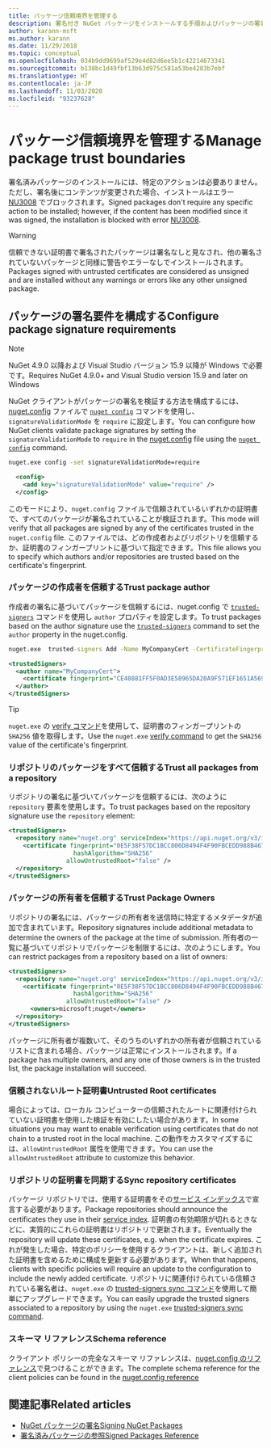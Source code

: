```yaml
---
title: パッケージ信頼境界を管理する
description: 署名付き NuGet パッケージをインストールする手順およびパッケージの署名の信頼設定を構成する方法を説明します。
author: karann-msft
ms.author: karann
ms.date: 11/29/2018
ms.topic: conceptual
ms.openlocfilehash: 034b9dd9699af529e4d82d6ee5b1c42214673341
ms.sourcegitcommit: b138bc1d49fbf13b63d975c581a53be4283b7ebf
ms.translationtype: HT
ms.contentlocale: ja-JP
ms.lasthandoff: 11/03/2020
ms.locfileid: "93237628"
---
```

# <a name="manage-package-trust-boundaries"></a><span data-ttu-id="33de7-103">パッケージ信頼境界を管理する</span><span class="sxs-lookup"><span data-stu-id="33de7-103">Manage package trust boundaries</span></span>

<span data-ttu-id="33de7-104">署名済みパッケージのインストールには、特定のアクションは必要ありません。ただし、署名後にコンテンツが変更された場合、インストールはエラー [NU3008](../reference/errors-and-warnings/NU3008.md) でブロックされます。</span><span class="sxs-lookup"><span data-stu-id="33de7-104">Signed packages don't require any specific action to be installed; however, if the content has been modified since it was signed, the installation is blocked with error [NU3008](../reference/errors-and-warnings/NU3008.md).</span></span>

> [!Warning]
> <span data-ttu-id="33de7-105">信頼できない証明書で署名されたパッケージは署名なしと見なされ、他の署名されていないパッケージと同様に警告やエラーなしでインストールされます。</span><span class="sxs-lookup"><span data-stu-id="33de7-105">Packages signed with untrusted certificates are considered as unsigned and are installed without any warnings or errors like any other unsigned package.</span></span>

## <a name="configure-package-signature-requirements"></a><span data-ttu-id="33de7-106">パッケージの署名要件を構成する</span><span class="sxs-lookup"><span data-stu-id="33de7-106">Configure package signature requirements</span></span>

> [!Note]
> <span data-ttu-id="33de7-107">NuGet 4.9.0 以降および Visual Studio バージョン 15.9 以降が Windows で必要です。</span><span class="sxs-lookup"><span data-stu-id="33de7-107">Requires NuGet 4.9.0+ and Visual Studio version 15.9 and later on Windows</span></span>

<span data-ttu-id="33de7-108">NuGet クライアントがパッケージの署名を検証する方法を構成するには、[nuget.config](../reference/nuget-config-file.md) ファイルで [`nuget config`](../reference/cli-reference/cli-ref-config.md) コマンドを使用し、`signatureValidationMode` を `require` に設定します。</span><span class="sxs-lookup"><span data-stu-id="33de7-108">You can configure how NuGet clients validate package signatures by setting the `signatureValidationMode` to `require` in the [nuget.config](../reference/nuget-config-file.md) file using the [`nuget config`](../reference/cli-reference/cli-ref-config.md) command.</span></span>

```cmd
nuget.exe config -set signatureValidationMode=require
```

```xml
  <config>
    <add key="signatureValidationMode" value="require" />
  </config>
```

<span data-ttu-id="33de7-109">このモードにより、`nuget.config` ファイルで信頼されているいずれかの証明書で、すべてのパッケージが署名されていることが検証されます。</span><span class="sxs-lookup"><span data-stu-id="33de7-109">This mode will verify that all packages are signed by any of the certificates trusted in the `nuget.config` file.</span></span> <span data-ttu-id="33de7-110">このファイルでは、どの作成者およびリポジトリを信頼するか、証明書のフィンガープリントに基づいて指定できます。</span><span class="sxs-lookup"><span data-stu-id="33de7-110">This file allows you to specify which authors and/or repositories are trusted based on the certificate's fingerprint.</span></span>

### <a name="trust-package-author"></a><span data-ttu-id="33de7-111">パッケージの作成者を信頼する</span><span class="sxs-lookup"><span data-stu-id="33de7-111">Trust package author</span></span>

<span data-ttu-id="33de7-112">作成者の署名に基づいてパッケージを信頼するには、nuget.config で [`trusted-signers`](../reference/cli-reference/cli-ref-trusted-signers.md) コマンドを使用し `author` プロパティを設定します。</span><span class="sxs-lookup"><span data-stu-id="33de7-112">To trust packages based on the author signature use the [`trusted-signers`](../reference/cli-reference/cli-ref-trusted-signers.md) command to set the `author` property in the nuget.config.</span></span>

```cmd
nuget.exe  trusted-signers Add -Name MyCompanyCert -CertificateFingerprint CE40881FF5F0AD3E58965DA20A9F571EF1651A56933748E1BF1C99E537C4E039 -FingerprintAlgorithm SHA256
```

```xml
<trustedSigners>
  <author name="MyCompanyCert">
    <certificate fingerprint="CE40881FF5F0AD3E58965DA20A9F571EF1651A56933748E1BF1C99E537C4E039" hashAlgorithm="SHA256" allowUntrustedRoot="false" />
  </author>
</trustedSigners>
```

>[!TIP]
><span data-ttu-id="33de7-113">`nuget.exe` の [verify コマンド](../reference/cli-reference/cli-ref-verify.md)を使用して、証明書のフィンガープリントの `SHA256` 値を取得します。</span><span class="sxs-lookup"><span data-stu-id="33de7-113">Use the `nuget.exe` [verify command](../reference/cli-reference/cli-ref-verify.md) to get the `SHA256` value of the certificate's fingerprint.</span></span>


### <a name="trust-all-packages-from-a-repository"></a><span data-ttu-id="33de7-114">リポジトリのパッケージをすべて信頼する</span><span class="sxs-lookup"><span data-stu-id="33de7-114">Trust all packages from a repository</span></span>

<span data-ttu-id="33de7-115">リポジトリの署名に基づいてパッケージを信頼するには、次のように `repository` 要素を使用します。</span><span class="sxs-lookup"><span data-stu-id="33de7-115">To trust packages based on the repository signature use the `repository` element:</span></span>

```xml
<trustedSigners>  
  <repository name="nuget.org" serviceIndex="https://api.nuget.org/v3/index.json">
    <certificate fingerprint="0E5F38F57DC1BCC806D8494F4F90FBCEDD988B4676070...." 
                  hashAlgorithm="SHA256" 
                allowUntrustedRoot="false" />
  </repository>
</trustedSigners>
```

### <a name="trust-package-owners"></a><span data-ttu-id="33de7-116">パッケージの所有者を信頼する</span><span class="sxs-lookup"><span data-stu-id="33de7-116">Trust Package Owners</span></span>

<span data-ttu-id="33de7-117">リポジトリの署名には、パッケージの所有者を送信時に特定するメタデータが追加で含まれています。</span><span class="sxs-lookup"><span data-stu-id="33de7-117">Repository signatures include additional metadata to determine the owners of the package at the time of submission.</span></span> <span data-ttu-id="33de7-118">所有者の一覧に基づいてリポジトリでパッケージを制限するには、次のようにします。</span><span class="sxs-lookup"><span data-stu-id="33de7-118">You can restrict packages from a repository based on a list of owners:</span></span>

```xml
<trustedSigners>  
  <repository name="nuget.org" serviceIndex="https://api.nuget.org/v3/index.json">
    <certificate fingerprint="0E5F38F57DC1BCC806D8494F4F90FBCEDD988B4676070...." 
                  hashAlgorithm="SHA256" 
                allowUntrustedRoot="false" />
      <owners>microsoft;nuget</owners>
  </repository>
</trustedSigners>
```

<span data-ttu-id="33de7-119">パッケージに所有者が複数いて、そのうちのいずれかの所有者が信頼されているリストに含まれる場合、パッケージは正常にインストールされます。</span><span class="sxs-lookup"><span data-stu-id="33de7-119">If a package has multiple owners, and any one of those owners is in the trusted list, the package installation will succeed.</span></span>

### <a name="untrusted-root-certificates"></a><span data-ttu-id="33de7-120">信頼されないルート証明書</span><span class="sxs-lookup"><span data-stu-id="33de7-120">Untrusted Root certificates</span></span>

<span data-ttu-id="33de7-121">場合によっては、ローカル コンピューターの信頼されたルートに関連付けられていない証明書を使用した検証を有効にしたい場合があります。</span><span class="sxs-lookup"><span data-stu-id="33de7-121">In some situations you may want to enable verification using certificates that do not chain to a trusted root in the local machine.</span></span> <span data-ttu-id="33de7-122">この動作をカスタマイズするには、`allowUntrustedRoot` 属性を使用できます。</span><span class="sxs-lookup"><span data-stu-id="33de7-122">You can use the `allowUntrustedRoot` attribute to customize this behavior.</span></span>

### <a name="sync-repository-certificates"></a><span data-ttu-id="33de7-123">リポジトリの証明書を同期する</span><span class="sxs-lookup"><span data-stu-id="33de7-123">Sync repository certificates</span></span>

<span data-ttu-id="33de7-124">パッケージ リポジトリでは、使用する証明書をその[サービス インデックス](../api/service-index.md)で宣言する必要があります。</span><span class="sxs-lookup"><span data-stu-id="33de7-124">Package repositories should announce the certificates they use in their [service index](../api/service-index.md).</span></span> <span data-ttu-id="33de7-125">証明書の有効期限が切れるときなどに、実質的にこれらの証明書はリポジトリで更新されます。</span><span class="sxs-lookup"><span data-stu-id="33de7-125">Eventually the repository will update these certificates, e.g. when the certificate expires.</span></span> <span data-ttu-id="33de7-126">これが発生した場合、特定のポリシーを使用するクライアントは、新しく追加された証明書を含めるために構成を更新する必要があります。</span><span class="sxs-lookup"><span data-stu-id="33de7-126">When that happens, clients with specific policies will require an update to the configuration to include the newly added certificate.</span></span> <span data-ttu-id="33de7-127">リポジトリに関連付けられている信頼されている署名者は、`nuget.exe` の [trusted-signers sync コマンド](../reference/cli-reference/cli-ref-trusted-signers.md#nuget-trusted-signers-sync--name-name)を使用して簡単にアップグレードできます。</span><span class="sxs-lookup"><span data-stu-id="33de7-127">You can easily upgrade the trusted signers associated to a repository by using the `nuget.exe` [trusted-signers sync command](../reference/cli-reference/cli-ref-trusted-signers.md#nuget-trusted-signers-sync--name-name).</span></span>

### <a name="schema-reference"></a><span data-ttu-id="33de7-128">スキーマ リファレンス</span><span class="sxs-lookup"><span data-stu-id="33de7-128">Schema reference</span></span>

<span data-ttu-id="33de7-129">クライアント ポリシーの完全なスキーマ リファレンスは、[nuget.config のリファレンス](../reference/nuget-config-file.md#trustedsigners-section)で見つけることができます。</span><span class="sxs-lookup"><span data-stu-id="33de7-129">The complete schema reference for the client policies can be found in the [nuget.config reference](../reference/nuget-config-file.md#trustedsigners-section)</span></span>

## <a name="related-articles"></a><span data-ttu-id="33de7-130">関連記事</span><span class="sxs-lookup"><span data-stu-id="33de7-130">Related articles</span></span>

- [<span data-ttu-id="33de7-131">NuGet パッケージの署名</span><span class="sxs-lookup"><span data-stu-id="33de7-131">Signing NuGet Packages</span></span>](../create-packages/Sign-a-Package.md)
- [<span data-ttu-id="33de7-132">署名済みパッケージの参照</span><span class="sxs-lookup"><span data-stu-id="33de7-132">Signed Packages Reference</span></span>](../reference/Signed-Packages-Reference.md)
